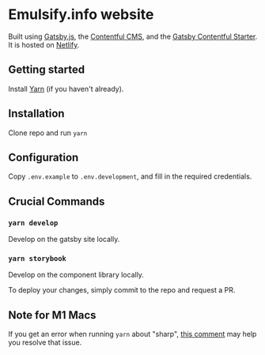 # Emulsify.info website

Built using [Gatsby.js](https://www.gatsbyjs.org/), the [Contentful CMS](https://www.contentful.com/), and the [Gatsby Contentful Starter](https://github.com/contentful/starter-gatsby-blog). It is hosted on [Netlify](https://www.netlify.com/).

## Getting started

Install [Yarn](https://yarnpkg.com/en/docs/install) (if you haven't already).

## Installation

Clone repo and run `yarn`

## Configuration

Copy `.env.example` to `.env.development`, and fill in the required credentials.

## Crucial Commands

### `yarn develop`

Develop on the gatsby site locally.

### `yarn storybook`

Develop on the component library locally.

To deploy your changes, simply commit to the repo and request a PR.

## Note for M1 Macs
If you get an error when running `yarn` about "sharp", [this comment](https://github.com/lovell/sharp/issues/2460#issuecomment-751491241) may help you resolve that issue.

